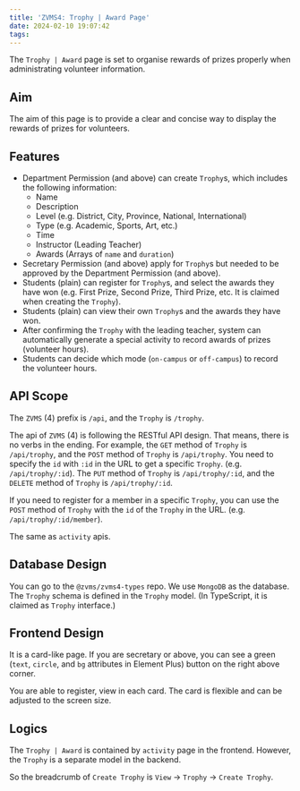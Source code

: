 ```yaml
---
title: 'ZVMS4: Trophy | Award Page'
date: 2024-02-10 19:07:42
tags:
---
```


The `Trophy | Award` page is set to organise rewards of prizes properly when administrating volunteer information.

## Aim

The aim of this page is to provide a clear and concise way to display the rewards of prizes for volunteers.

## Features

- Department Permission (and above) can create `Trophy`s, which includes the following information:
  - Name
  - Description
  - Level (e.g. District, City, Province, National, International)
  - Type (e.g. Academic, Sports, Art, etc.)
  - Time
  - Instructor (Leading Teacher)
  - Awards (Arrays of `name` and `duration`)
- Secretary Permission (and above) apply for `Trophy`s but needed to be approved by the Department Permission (and above).
- Students (plain) can register for `Trophy`s, and select the awards they have won (e.g. First Prize, Second Prize, Third Prize, etc. It is claimed when creating the `Trophy`).
- Students (plain) can view their own `Trophy`s and the awards they have won.
- After confirming the `Trophy` with the leading teacher, system can automatically generate a special activity to record awards of prizes (volunteer hours).
- Students can decide which mode (`on-campus` or `off-campus`) to record the volunteer hours.

## API Scope

The `ZVMS` (4) prefix is `/api`, and the `Trophy` is `/trophy`.

The api of `ZVMS` (4) is following the RESTful API design. That means, there is no verbs in the ending. For example, the `GET` method of `Trophy` is `/api/trophy`, and the `POST` method of `Trophy` is `/api/trophy`. You need to specify the `id` with `:id` in the URL to get a specific `Trophy`. (e.g. `/api/trophy/:id`). The `PUT` method of `Trophy` is `/api/trophy/:id`, and the `DELETE` method of `Trophy` is `/api/trophy/:id`.

If you need to register for a member in a specific `Trophy`, you can use the `POST` method of `Trophy` with the `id` of the `Trophy` in the URL. (e.g. `/api/trophy/:id/member`).

The same as `activity` apis.

## Database Design

You can go to the `@zvms/zvms4-types` repo. We use `MongoDB` as the database. The `Trophy` schema is defined in the `Trophy` model. (In TypeScript, it is claimed as `Trophy` interface.)

## Frontend Design

It is a card-like page. If you are secretary or above, you can see a green (`text`, `circle`, and `bg` attributes in Element Plus) button on the right above corner.

You are able to register, view in each card. The card is flexible and can be adjusted to the screen size.

## Logics

The `Trophy | Award` is contained by `activity` page in the frontend. However, the `Trophy` is a separate model in the backend.

So the breadcrumb of `Create Trophy` is `View` -> `Trophy` -> `Create Trophy`.
